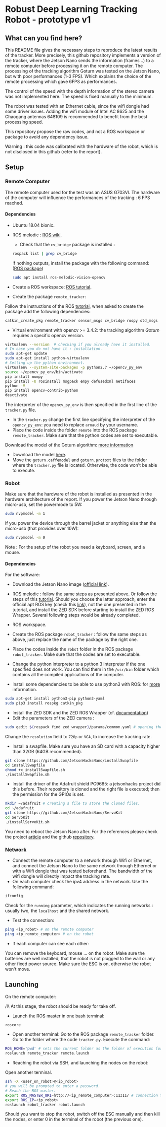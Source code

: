 # Robust Deep Learning Tracking Robot - prototype v1

## What can you find here?

This README file gives the necessary steps to reproduce the latest results of the tracker. More precisely, this github repository implements a version of the tracker, where the Jetson Nano sends the information (frames ..) to a remote computer before processing it on the remote computer. The processing of the tracking algorithm Goturn was tested on the Jetson Nano, but with poor performances (1-3 FPS). Which explains the choice of the remote processing which gave 6FPS as performances.

The control of the speed with the depth information of the stereo camera was not implemented here. The speed is fixed manually to the minimum.

The robot was tested with an Ethernet cable, since the wifi dongle had some driver issues. Adding the  wifi module of Intel AC 8625 and the Chaogang antennas 648109 is recommended to benefit from the best processing speed.

This repository propose the raw codes, and not a ROS workspace or package to avoid any dependency issue.

Warning : this code was calibrated with the hardware of the robot, which is not disclosed in this  github (refer to the report).

## Setup

### Remote Computer

The remote computer used for the test was an ASUS G703VI. The hardware of the computer will influence the performances of the tracking : 6 FPS reached.

#### Dependencies

* Ubuntu 18.04 bionic.

* ROS melodic : [ROS wiki](http://wiki.ros.org/melodic/Installation/Ubuntu).

  * Check that  the `cv_bridge`  package is installed : 

  ```bash
  rospack list | grep cv_bridge
  ```

  If nothing outputs, install the package with the following command: ([ROS package](http://wiki.ros.org/vision_opencv))

  ```bash
  sudo apt install ros-melodic-vision-opencv
  ```

* Create a ROS workspace: [ROS tutorial](http://wiki.ros.org/catkin/Tutorials/create_a_workspace).

* Create the package `remote_tracker`: 

Follow the instructions of the ROS [tutorial](http://wiki.ros.org/ROS/Tutorials/CreatingPackage), when asked to create the package add the following dependencies:

```bash
catkin_create_pkg remote_tracker sensor_msgs cv_bridge rospy std_msgs
```

* Virtual environment with opencv >= 3.4.2: the tracking algorithm *Goturn* requires a specific opencv version.

```bash
virtualenv --version  # checking if you already have it installed.
# In case you do not have it : installation.
sudo apt-get update
sudo apt-get install python-virtualenv
# Setting up the python environment.
virtualenv --system-site-packages -p python2.7 ~/opencv_py_env
source ~/opencv_py_env/bin/activate
pip install numpy
pip install -U rosinstall msgpack empy defusedxml netifaces
python -V
pip install opencv-contrib-python
deactivate
```

The interpreter of the `opencv_py_env` is then specified in the first line of the `tracker.py` file.

* In the `tracker.py` change the first line specifying the interpreter of the `opencv_py_env`: you need to replace `arnaud` by your username.
* Place the code inside the folder `remote` into the ROS package `remote_tracker`.  Make sure that the python codes are set to executable.

Download the model of the Goturn algorithm: [more information](https://www.learnopencv.com/goturn-deep-learning-based-object-tracking/)
* Download the model [here](https://github.com/spmallick/goturn-files).
* Move the `goturn.caffemodel` and `goturn.protoxt` files to the folder where the `tracker.py` file is located. Otherwise, the code won't be able to execute.

### Robot

Make sure that the hardware of the robot is installed as presented in the hardware architecture of the report.
If you power the Jetson Nano through micro-usb, set the powermode to 5W:
```bash
sudo nvpmodel -m 1
```
If you power the device through the barrel jacket or anything else than the micro-usb (that provides over 10W):
```bash
sudo nvpmodel -m 0
```
Note : For the setup of the robot you need a keyboard, screen, and a mouse.

#### Dependencies

For the software:

* Download the Jetson Nano image ([official link](https://developer.nvidia.com/embedded/learn/get-started-jetson-nano-devkit#write)).
* ROS melodic : follow the same steps as presented above. Or follow the steps of this [tutorial](https://www.stereolabs.com/blog/ros-and-nvidia-jetson-nano/). Should you choose the latter approach, enter the official apt ROS key (check this [link](http://wiki.ros.org/melodic/Installation/Ubuntu)), not the one presented in the tutorial, and install the ZED SDK before starting to install the ZED ROS Wrapper. Several following steps would be already completed.
* ROS workspace.
* Create the ROS package `robot_tracker` : follow the same steps as above, just replace the name of the package by the right one.

* Place the codes inside the `robot` folder in the ROS package `robot_tracker`. Make sure that the codes are set to executable.
* Change the python interpreter to a python 3 interpreter if the one specified does not work. You can find them in the `/usr/bin` folder which contains all the compiled applications of the computer.
* Install some dependencies to be able to use python3 with ROS: for [more](https://medium.com/@beta_b0t/how-to-setup-ros-with-python-3-44a69ca36674) information.

```bash
sudo apt-get install python3-pip python3-yaml
sudo pip3 install rospkg catkin_pkg
```

* Install the ZED SDK  and the ZED ROS Wrapper (cf. [documentation](https://www.stereolabs.com/docs/getting-started/))
* Edit the parameters of the ZED camera : 

```bash
sudo gedit $(rospack find zed_wrapper)/params/common.yaml # opening the parameter file.
```

Change the `resolution` field to `720p` or `VGA`, to increase the tracking rate.

* Install a swapfile. Make sure you have an SD card with a capacity higher than 32GB (64GB recommended).
```bash
git clone https://github.com/JetsonHacksNano/installSwapfile
cd installSwapfile
chmod +x installSwapfile.sh
./installSwapfile.sh
```

* Install the driver of the Adafruit shield PC9685: a jetsonhacks project did this before. Their repository is cloned and the right file is executed; then the permission for the GPIOs is set.

```bash
mkdir ~/adafruit # creating a file to store the cloned files.
cd ~/adafruit
git clone https://github.com/JetsonHacksNano/ServoKit
cd ServoKit
./installServoKit.sh
```
You need to reboot the Jetson Nano after.
For the references please check the project [article](https://www.jetsonhacks.com/2019/07/22/jetson-nano-using-i2c/) and the github [repository](https://github.com/JetsonHacksNano/ServoKit).

### Network

* Connect the remote computer to a network through Wifi or Ethernet, and connect the Jetson Nano to the same network through Ethernet or with a Wifi dongle that was tested beforehand. The bandwidth of the wifi dongle will directly impact the tracking rate.
* On each computer check the ipv4 address in the network. Use the following command:

```bash
ifconfig
```

Check for the `running` parameter, which indicates the running networks : usually two, the `localhost` and the shared network.

* Test the connection:

```bash
ping <ip_robot> # on the remote computer
ping <ip_remote_computer> # on the robot
```

* If each computer can see each other:

You can remove the keyboard, mouse ... on the robot. Make sure the batteries are well installed, that the robot is not plugged to the wall or any other fixed power source. Make sure the ESC is on, otherwise the robot won't move.

## Launching

On the remote computer:

/!\ At this stage, the robot should be ready for take off.

- Launch the ROS master in one bash terminal:

```bash
roscore
```

- Open another terminal:
Go to the ROS package `remote_tracker` folder.
Go to the folder where the code `tracker.py`.
Execute the command:
```bash
ROS_HOME='pwd' # sets the current folder as the folder of execution for each node.
roslaunch remote_tracker remote.launch
```

<!--

- Reach the robot through ssh and launch the zed camera:

Open another terminal.

```bash
ssh -X <user_on_robot>@<ip_robot>
# Reach the ROS master.
export ROS_MASTER_URI=
export ROS_IP=
roslaunch zed_wrapper zed.launch
```

-->

- Reaching the robot via SSH, and launching the nodes on the robot:

Open another terminal.

```bash
ssh -X <user_on_robot>@<ip_robot>
# you will be prompted to enter a password.
# Reach the ROS master.
export ROS_MASTER_URI=http://<ip_remote_computer>:11311/ # connection to master.
export ROS_IP=<ip_robot>
roslaunch robot_tracker robot.launch
```

Should you want to stop  the robot, switch off the ESC manually and then kill the nodes, or enter 0 in the terminal of the robot (the previous one).
